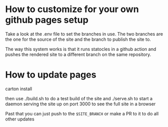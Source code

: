 # How to customize for your own github pages setup

Take a look at the .env file to set the branches in use.  The two branches are the one for the source of the site and the branch to publish the site to.

The way this system works is that it runs statocles in a github action and pushes the rendered site to a different branch on the same repository.  

# How to update pages

carton install

then use ./build.sh to do a test build of the site
and ./serve.sh to start a daemon serving the site up on port 3000 to see the full site in a browser

Past that you can just push to the `$SITE_BRANCH` or make a PR to it to do all other updates
